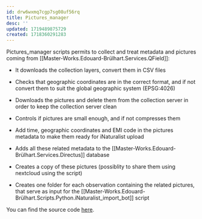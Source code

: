 ```yaml
---
id: drw6wxmq7cgp7sg08uf56rq
title: Pictures_manager
desc: ''
updated: 1719489875729
created: 1718360291283
---
```


Pictures_manager scripts permits to collect and treat metadata and pictures coming from [[Master-Works.Edouard-Brülhart.Services.QField]]:

- It downloads the collection layers, convert them in CSV files

- Checks that geographic coordinates are in the correct format, and if not convert them to suit the global geographic system (EPSG:4026)

- Downloads the pictures and delete them from the collection server in order to keep the collection server clean

- Controls if pictures are small enough, and if not compresses them

- Add time, geographic coordinates and EMI code in the pictures metadata to make them ready for iNaturalist upload

- Adds all these related metadata to the [[Master-Works.Edouard-Brülhart.Services.Directus]] database

- Creates a copy of these pictures (possiblity to share them using nextcloud using the script)

- Creates one folder for each observation containing the related pictures, that serve as input for the [[Master-Works.Edouard-Brülhart.Scripts.Python.iNaturalist_import_bot]] script

You can find the source code [here](https://github.com/digital-botanical-gardens-initiative/Pictures_manager).